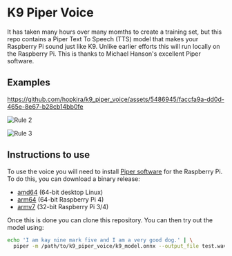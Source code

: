 # K9 Piper Voice
It has taken many hours over many momths to create a training set, but this repo contains a Piper Text To Speech (TTS) model that makes your Raspberry Pi sound just like K9. Unlike earlier efforts this will run locally on the Raspberry Pi. This is thanks to Michael Hanson's excellent Piper software.

## Examples
https://github.com/hopkira/k9_piper_voice/assets/5486945/faccfa9a-dd0d-465e-8e67-b28cb14bb0fe

![Rule 2](https://github.com/hopkira/k9_piper_voice/assets/5486945/8288f45d-9661-473c-ab21-c2065e168f1d)

![Rule 3](https://github.com/hopkira/k9_piper_voice/assets/5486945/cebb2143-87e4-435a-9703-f7b4c4af1d64)

## Instructions to use

To use the voice you will need to install [Piper software](https://github.com/rhasspy/piper) for the Raspberry Pi. To do this, you can download a binary release:

* [amd64](https://github.com/rhasspy/piper/releases/download/v1.2.0/piper_amd64.tar.gz) (64-bit desktop Linux)
* [arm64](https://github.com/rhasspy/piper/releases/download/v1.2.0/piper_arm64.tar.gz) (64-bit Raspberry Pi 4)
* [armv7](https://github.com/rhasspy/piper/releases/download/v1.2.0/piper_armv7.tar.gz) (32-bit Raspberry Pi 3/4)

Once this is done you can clone this repository.  You can then try out the model using:

```sh
echo 'I am kay nine mark five and I am a very good dog.' | \
  piper -m /path/to/k9_piper_voice/k9_model.onnx --output_file test.wav
```

